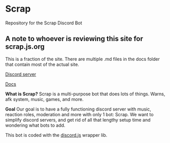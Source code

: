 
# Scrap
Repository for the Scrap Discord Bot

## A note to whoever is reviewing this site for scrap.js.org
This is a fraction of the site. There are multiple .md files in the docs folder that contain most of the actual site.

[Discord server](https://discord.gg/k6bMcs8CKA) 

[Docs](https://nab138.github.io/scrap)

**What is Scrap?** Scrap is a multi-purpose bot that does lots of things. Warns, afk system, music, games, and more. 

**Goal** Our goal is to have a fully functioning discord server with music, reaction roles, moderation and more with only 1 bot: Scrap. We want to simplify discord servers, and get rid of all that lengthy setup time and wondering what bots to add.


This bot is coded with the [discord.js](https://github.com/discordjs) wrapper lib.

